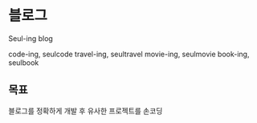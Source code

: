 # 블로그

Seul-ing blog

code-ing, seulcode
travel-ing, seultravel
movie-ing, seulmovie
book-ing, seulbook

## 목표

블로그를 정확하게 개발 후 유사한 프로젝트를 손코딩

